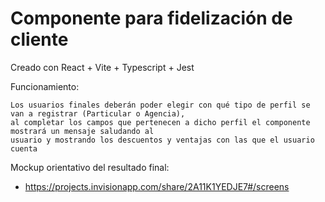 # Componente para fidelización de cliente
Creado con React + Vite + Typescript + Jest


Funcionamiento:
```
Los usuarios finales deberán poder elegir con qué tipo de perfil se van a registrar (Particular o Agencia),
al completar los campos que pertenecen a dicho perfil el componente mostrará un mensaje saludando al
usuario y mostrando los descuentos y ventajas con las que el usuario cuenta
```

Mockup orientativo del resultado final:
*  https://projects.invisionapp.com/share/2A11K1YEDJE7#/screens